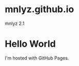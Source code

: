 # mnlyz.github.io
mnlyz 2.1
<!DOCTYPE html>
<html>
<body>
<h1>Hello World</h1>
<p>I'm hosted with GitHub Pages.</p>
</body>
</html>